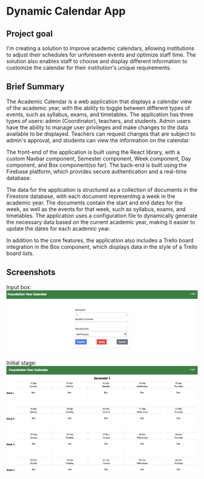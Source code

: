 # Dynamic Calendar App
## Project goal
I'm creating a solution to improve academic calendars, allowing institutions to adjust their schedules for unforeseen events and optimize staff time. The solution also enables staff to choose and display different information to customize the calendar for their institution's unique requirements.
## Brief Summary
The Academic Calendar is a web application that displays a calendar view of the academic year, with the ability to toggle between different types of events, such as syllabus, exams, and timetables. The application has three types of users: admin (Coordinator), teachers, and students. Admin users have the ability to manage user privileges and make changes to the data available to be displayed. Teachers can request changes that are subject to admin's approval, and students can view the information on the calendar.

The front-end of the application is built using the React library, with a custom Navbar component, Semester component, Week component, Day component, and Box component(so far). The back-end is built using the Firebase platform, which provides secure authentication and a real-time database.

The data for the application is structured as a collection of documents in the Firestore database, with each document representing a week in the academic year. The documents contain the start and end dates for the week, as well as the events for that week, such as syllabus, exams, and timetables. The application uses a configuration file to dynamically generate the necessary data based on the current academic year, making it easier to update the dates for each academic year.

In addition to the core features, the application also includes a Trello board integration in the Box component, which displays data in the style of a Trello board lists.
## Screenshots
Input box:
![input_box](/assets/input_box.png)

Initial stage:
![calendar](/assets/Calendar.png)

